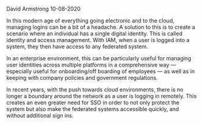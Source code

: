 David Armstrong 10-08-2020

In this modern age of everything going electronic and to the cloud, managing logins can be a 
bit of a headache. A solution to this is to create a scenario where an individual has a single 
digital identity. This is called identity and access management. With IAM, when a user is 
logged into a system, they then have access to any federated system.

In an enterprise environment, this can be particularly useful for managing user identities 
across multiple platforms in a comprehensive way — especially useful for onboarding/off 
boarding of employees — as well as in keeping with company policies and government regulations. 

In recent years, with the push towards cloud environments, there is no longer a boundary 
around the network as a user is logging in remotely. This creates an even greater need for 
SSO in order to not only protect the system but also make the federated systems accessible 
quickly, and without additional sign ins.

